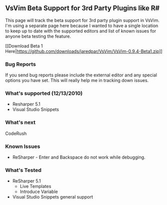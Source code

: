 ## VsVim Beta Support for 3rd Party Plugins like R# 

This page will track the beta support for 3rd party plugin support in VsVim.  I'm using a separate page here because I wanted to have a single location to keep up to date with the supported editors and list of known issues for anyone beta testing the feature.

[[Download Beta 1 Here|https://github.com/downloads/jaredpar/VsVim/VsVim-0.9.4-Beta1.zip]] 

### Bug Reports

If you send bug reports please include the external editor and any special options you have set.  This will really help me in tracking down issues.  

### What's supported (12/13/2010)

* Resharper 5.1 
* Visual Studio Snippets 

### What's next 

CodeRush

### Known Issues

* ReSharper - Enter and Backspace do not work while debugging.  

### What's Tested 

* ReSharper 5.1 
    * Live Templates 
    * Introduce Variable
* Visual Studio Snippets general support

